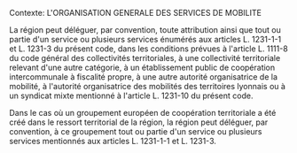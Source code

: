 Contexte: L'ORGANISATION GENERALE DES SERVICES  DE MOBILITE

La région peut déléguer, par convention, toute attribution ainsi que tout ou partie d'un service ou plusieurs services énumérés aux articles L. 1231-1-1 et L. 1231-3 du présent code, dans les conditions prévues à l'article L. 1111-8 du code général des collectivités territoriales, à une collectivité territoriale relevant d'une autre catégorie, à un établissement public de coopération intercommunale à fiscalité propre, à une autre autorité organisatrice de la mobilité, à l'autorité organisatrice des mobilités des territoires lyonnais ou à un syndicat mixte mentionné à l'article L. 1231-10 du présent code.

Dans le cas où un groupement européen de coopération territoriale a été créé dans le ressort territorial de la région, la région peut déléguer, par convention, à ce groupement tout ou partie d'un service ou plusieurs services mentionnés aux articles L. 1231-1-1 et L. 1231-3.